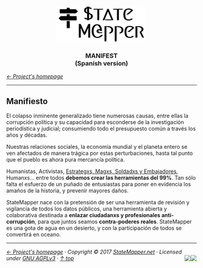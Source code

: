 <div align="center" id="top">
	<a href="https://github.com/StateMapper/StateMapper#top" title="Go to the project's homepage"><img src="../logo/logo-manuals.png" /></a><br>
	<h3 align="center">MANIFEST <br>(Spanish version)</h3>
</div>

*[&larr; Project's homepage](https://github.com/StateMapper/StateMapper#top)*

-----


## Manifiesto

El colapso inminente generalizado tiene numerosas causas, entre ellas la corrupción política y su capacidad para esconderse de la investigación periodística y judicial; consumiendo todo el presupuesto común a través los años y décadas.

Nuestras relaciones sociales, la economía mundial y el planeta entero se ven afectados de manera trágica por estas perturbaciones, hasta tal punto que el pueblo es ahora pura mercancía política.

Humanistas, Activistas, [Estrategxs, Magxs, Soldadxs y Embajadores](https://github.com/stateMapper/StateMapper/#contribute), Humanxs... entre todos **debemos crear las herramientas del 99%**. Tan sólo falta el esfuerzo de un puñado de entusiastas para poner en evidencia los amaños de la historia, y prevenir mayores daños. 

StateMapper nace con la pretensión de ser una herramienta de revisión y vigilancia de todos los datos públicos, una herramienta abierta y colaborativa destinada a **enlazar ciudadanxs y profesionales anti-corrupción**, para que juntos seamos **contra-poderes reales**. StateMapper es una gota de agua en un desierto, y con la participación de todos se convertirá en oceano.


-----

*[&larr; Project's homepage](https://github.com/StateMapper/StateMapper#top) · Copyright &copy; 2017 [StateMapper.net](https://statemapper.net) · Licensed under [GNU AGPLv3](../../LICENSE) · [&uarr; top](#top)* <img src="[![Bitbucket issues](https://img.shields.io/bitbucket/issues/atlassian/python-bitbucket.svg?style=social" align="right" /> <img src="http://hits.dwyl.com/StateMapper/StateMapper.svg?style=flat-square" align="right" />

